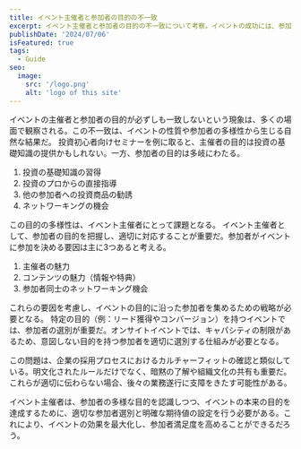 ```yaml
---
title: イベント主催者と参加者の目的の不一致
excerpt: イベント主催者と参加者の目的の不一致について考察。イベントの成功には、参加者の多様な目的を理解し、適切な選別と期待値の設定が重要。主催者の意図と参加者の目的のバランスを取ることで、イベントの効果を最大化し、参加者満足度を向上させる方法を探る。
publishDate: '2024/07/06'
isFeatured: true
tags:
  - Guide
seo:
  image:
    src: '/logo.png'
    alt: 'logo of this site'
---
```


イベントの主催者と参加者の目的が必ずしも一致しないという現象は、多くの場面で観察される。この不一致は、イベントの性質や参加者の多様性から生じる自然な結果だ。
投資初心者向けセミナーを例に取ると、主催者の目的は投資の基礎知識の提供かもしれない。一方、参加者の目的は多岐にわたる。

1. 投資の基礎知識の習得
1. 投資のプロからの直接指導
1. 他の参加者への投資商品の勧誘
1. ネットワーキングの機会

この目的の多様性は、イベント主催者にとって課題となる。
イベント主催者として、参加者の目的を把握し、適切に対応することが重要だ。参加者がイベントに参加を決める要因は主に3つあると考える。

1. 主催者の魅力
1. コンテンツの魅力（情報や特典）
1. 参加者同士のネットワーキング機会

これらの要因を考慮し、イベントの目的に沿った参加者を集めるための戦略が必要となる。
特定の目的（例：リード獲得やコンバージョン）を持つイベントでは、参加者の選別が重要だ。オンサイトイベントでは、キャパシティの制限があるため、意図しない目的を持つ参加者を適切に選別する仕組みが必要となる。

この問題は、企業の採用プロセスにおけるカルチャーフィットの確認と類似している。明文化されたルールだけでなく、暗黙の了解や組織文化の共有も重要だ。これらが適切に伝わらない場合、後々の業務遂行に支障をきたす可能性がある。

イベント主催者は、参加者の多様な目的を認識しつつ、イベントの本来の目的を達成するために、適切な参加者選別と明確な期待値の設定を行う必要がある。これにより、イベントの効果を最大化し、参加者満足度を高めることができるだろう。